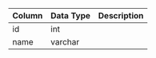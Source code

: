 | Column | Data Type | Description |
| ------ | --------- | ----------- |
| id     | int       |             |
| name   | varchar   |             |